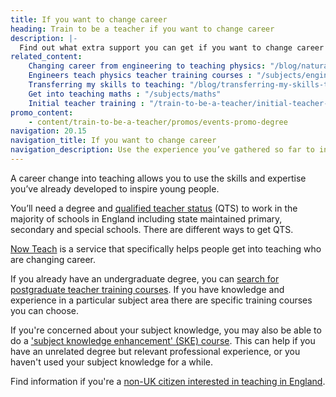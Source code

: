 ```yaml
---
title: If you want to change career
heading: Train to be a teacher if you want to change career
description: |-
  Find out what extra support you can get if you want to change career and get into teaching. Bring your experience to life in the classroom.
related_content:
    Changing career from engineering to teaching physics: "/blog/natural-transition-from-engineering-to-teaching-physics"
    Engineers teach physics teacher training courses : "/subjects/engineers-teach-physics"
    Transferring my skills to teaching: "/blog/transferring-my-skills-to-teaching"
    Get into teaching maths : "/subjects/maths"
    Initial teacher training : "/train-to-be-a-teacher/initial-teacher-training"
promo_content:
    - content/train-to-be-a-teacher/promos/events-promo-degree
navigation: 20.15
navigation_title: If you want to change career
navigation_description: Use the experience you’ve gathered so far to inspire students and train to bring your skills and expertise to the classroom.
---
```


A career change into teaching allows you to use the skills and expertise you’ve already developed to inspire young people.

You’ll need a degree and [qualified teacher status](/what-is-qts) (QTS) to work in the majority of schools in England including state maintained primary, secondary and special schools. There are different ways to get QTS.

[Now Teach](https://nowteach.org.uk/) is a service that specifically helps people get into teaching who are changing career.

If you already have an undergraduate degree, you can [search for postgraduate teacher training courses](https://www.find-postgraduate-teacher-training.service.gov.uk/). If you have knowledge and experience in a particular subject area there are specific training courses you can choose.

If you're concerned about your subject knowledge, you may also be able to do a <a href="/train-to-be-a-teacher/subject-knowledge-enhancement">'subject knowledge enhancement' (SKE) course</a>. This can help if you have an unrelated degree but relevant professional experience, or you haven't used your subject knowledge for a while.

Find information if you're a [non-UK citizen interested in teaching in England](/non-uk-teachers).

